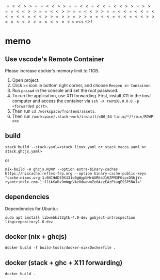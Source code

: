$$$$$$$$$=<<>>==<<>>==<<=<<=<<>>=>>==<<>>==<<>>==<<>>==<<=<<=<<=<<=<<>>=>>=>>==<<=<<=<<>>==<<>>==<<=<<$
=<<
$<$>!







# memo

## Use vscode's Remote Container

Please increase docker's memory limit to 11GB.

1. Open project.
1. Click `><` icon in bottom right corner, and choose `Reopen in Container`.
1. Run `passwd` in the console and set the root password.
1. To run the application, use X11 forwarding. First, install X11 in the *host* computer and access the container via `ssh -X root@0.0.0.0 -p <forwarded port>`.
1. Then run `cd /workspace/frontend/assets`.
1. Then run `/workspace/.stack-work/install/x86_64-linux/*/*/bin/RDWP-exe`

## build

`stack build --stack-yaml=<stack.linux.yaml or stack.macos.yaml or stack.ghcjs.yaml>`

or

`nix-build -A ghcjs.RDWP --option extra-binary-caches https://nixcache.reflex-frp.org --option binary-cache-public-keys "cache.nixos.org-1:6NCHdD59X431o0gWypbMrAURkbJ16ZPMQFGspcDShjY= ryantrinkle.com-1:JJiAKaRv9mWgpVAz8dwewnZe0AzzEAzPkagE9SP5NWI="`

## dependencies

Dependencies for Ubuntu:

`sudo apt install libwebkit2gtk-4.0-dev gobject-introspection libgirepository1.0-dev`

## docker (nix + ghcjs)

`docker build -f build-tools/docker-nix/Dockerfile .`

## docker (stack + ghc + X11 forwarding)

`docker build .`